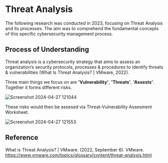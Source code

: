 # Threat Analysis
The following research was conducted in 2023, focusing on Threat Analysis and its processes. The aim was to comprehend the fundamental concepts of this specific cybersecurity management process.

## Process of Understanding 
Threat analysis is a cybersecurity strategy that aims to assess an organization’s security protocols, processes & procedures to identify threats & vulnerabilities (What Is Threat Analysis? | VMware, 2022).

Three main things we focus on are **'Vulnerability'**, **'Threats'**, **'Assests'**. Together it forms different risks. 

![Screenshot 2024-04-27 121044](https://github.com/JolynNgSC/JNSC_ThreatAnalysis/assets/164031233/f17f505d-bbea-477c-a996-7ed147abd01c)

These risks would then be assesed via Threat-Vulnerability Assesment Worksheet. 

![Screenshot 2024-04-27 121553](https://github.com/JolynNgSC/JNSC_ThreatAnalysis/assets/164031233/20493d4e-0790-4079-afde-101f9ced58c6)

## Reference 

What is Threat Analysis? | VMware. (2022, September 6). VMware. https://www.vmware.com/topics/glossary/content/threat-analysis.html

